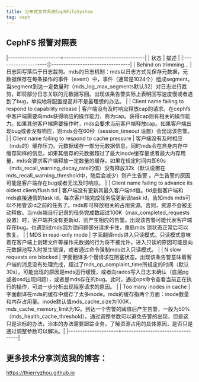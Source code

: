 ```yaml
---
title: 分布式文件系统CephFileSystem
tag: ceph
---
```


## CephFS 报警对照表

|----------------------+----------------------------------|
|			状态		|		描述		|
|:--------------------:|:---------------------------------|
| Behind on trimming... | 日志回写落后于日志裁剪。mds的日志机制：mds以日志方式先保存元数据，元数据保存在每条操作的事件（event）中，事件（通常是1024个）组成segment。当segment到达一定数量时（mds_log_max_segments默认32）对日志进行裁剪，即将部分日志关联的元数据写回。出现该条告警实际上表明回写速度慢或者遇到了bug，单纯地将配置提高并不是最理想的办法。 |
| Client name failing to respond to capability release | 客户端没有及时响应释放cap的请求。在cephfs中客户端需要向mds获得响应的操作能力，称为cap。获得cap则有相关的操作能力。如果其他客户端需要操作时，mds会要求当前客户端释放cap。如果客户端出现bug或者没有响应，则mds会在60秒（session_timeout 设置）会出现该告警。 |
| Client name failing to respond to cache pressure | 客户端没有及时相应（mds的）缓存压力。元数据缓存一部分元数据信息，同时mds会在自身内存中缓存同样的信息。如果其缓存的元数据超过了最大inode缓存量或者最大内存用量，mds会要求客户端释放一定数量的缓存。如果在规定时间内即60s（mds_recall_warning_decay_rate的值）没有释放32k（默认设置在mds_recall_warning_threshold中，随后会减少）则产生告警 。产生告警的原因可能是客户端存在bug或者无法及时响应。 |
| Client name failing to advance its oldest client/flush tid | 客户端没有更新其最久客户端tid值。tid是指客户端和mds直接通信的task id。每次客户端完成任务后更新该task id，告知mds mds可以不用管该id之前的任务了。mds即可释放相关的占用资源。否则，资源不会被主动释放。当mds端自行记录的任务完成数超过100K（max_completed_requests设置）时，客户端并没有更新id，则产生相应的告警。出现该告警可能代表客户端存在bug。也遇到过mds因为锁问题部分请求卡住，重启mds 锁状态正常后可以恢复。 |
| MDS in read-only mode | 字面翻译mds进入只读模式。只读模式意味着在客户端上创建文件等操作元数据的行为将不被允许。进入只读的原因可能是向元数据池写入时发生错误，或者通过命令强制mds进入只读模式。 |
| N slow requests are blocked | 字面翻译多个慢请求在阻塞状态。出现该条告警意味着客户端的消息没有处理完成，超过了mds_op_complaint_time所规定的时间（默认30s）。可能出现的原因是mds运行缓慢，或者向rados写入日志未确认（底层pg或者osd出现问题），或者是mds存在的bug。此时，通过ops命令查看当前正在执行的操作，可进一步分析出现阻塞请求的原因。 |
| Too many inodes in cache | 字面翻译在mds的缓存中缓存了太多inode。mds的缓存指两个方面：inode数量和内存占用量。inode默认值mds_cache_size为100K，mds_cache_memory_limit为1G。到达一个告警的阈值后产生告警，一般为50%（mds_health_cache_threshold）。通过调整参数可以避免告警的出现，但是这只是治标的办法，治本的办法需要跟踪业务，了解资源占用的具体原因，是否只是通过调整参数可以解决。|
|---------------------+----------------------------------|

## 更多技术分享浏览我的博客：  
https://thierryzhou.github.io